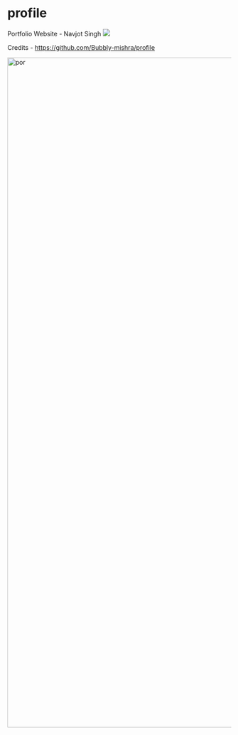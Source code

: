 # profile
Portfolio Website - Navjot Singh
![](readme.png)

Credits - https://github.com/Bubbly-mishra/profile

<img width="1505" alt="por" src="https://github.com/navjotNSK/profile/assets/118380435/729cf30a-7689-40cc-8732-18db7c6955e2">


